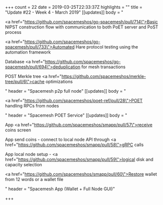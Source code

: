 +++
count = 22
date = 2019-03-25T22:33:37Z
highlights = ""
title = "Update #22 - Week 4 - March 2019"
[[updates]]
body = "<p><a href=\"https://github.com/spacemeshos/go-spacemesh/pull/714\">Basic NIPST construction flow</a> with communication to both PoET server and PoST process</p><p><a href=\"https://github.com/spacemeshos/go-spacemesh/pull/733\">Automated Hare protocol testing</a> using the automation framework</p><p>Database <a href=\"https://github.com/spacemeshos/go-spacemesh/pull/694\">deduplication</a> for mesh transactions</p><p>POST Merkle tree <a href=\"https://github.com/spacemeshos/merkle-tree/pull/6\">cache optimizations</a></p>"
header = "Spacemesh p2p full node"
[[updates]]
body = "<p><a href=\"https://github.com/spacemeshos/poet-ref/pull/28\">POET handling RPCs from nodes</a></p>"
header = "Spacemesh POET Service"
[[updates]]
body = "<p>App <a href=\"https://github.com/spacemeshos/smapp/pull/57\">receive coins screen</a></p><p>App send coins - connect to local node API through <a href=\"https://github.com/spacemeshos/smapp/pull/58\">gRPC calls</a></p><p>App local node setup - <a href=\"https://github.com/spacemeshos/smapp/pull/59\">logical disk and capacity selection</a></p><p><a href=\"https://github.com/spacemeshos/smapp/pull/60\">Restore wallet</a> from 12 words or a wallet file</p>"
header = "Spacemesh App (Wallet + Full Node GUI)"

+++
